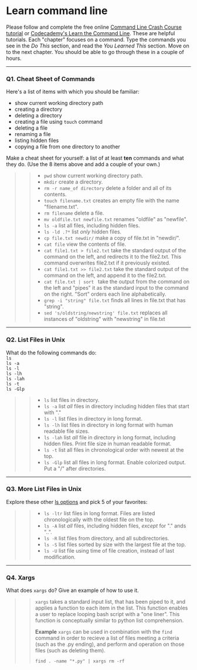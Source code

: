 # Learn command line

Please follow and complete the free online [Command Line Crash Course
tutorial](https://web.archive.org/web/20160708171659/http://cli.learncodethehardway.org/book/) or [Codecademy's Learn the Command Line](https://www.codecademy.com/learn/learn-the-command-line). These are helpful tutorials. Each "chapter" focuses on a command. Type the commands you see in the _Do This_ section, and read the _You Learned This_ section. Move on to the next chapter. You should be able to go through these in a couple of hours.

---

### Q1.  Cheat Sheet of Commands  

Here's a list of items with which you should be familiar:  
* show current working directory path
* creating a directory
* deleting a directory
* creating a file using `touch` command
* deleting a file
* renaming a file
* listing hidden files
* copying a file from one directory to another

Make a cheat sheet for yourself: a list of at least **ten** commands and what they do.  (Use the 8 items above and add a couple of your own.)  

> > * ```pwd``` show current working directory path.
> > * ```mkdir``` create a directory.
> > * ```rm -r name_of directory``` delete a folder and all of its contents.
> > * ```touch filename.txt``` creates an empty file with the name "filename.txt".
> > * ```rm filename``` delete a file.
> > * ```mv oldfile.txt newfile.txt``` renames "oldfile" as "newfile".
> > * ```ls -a``` list all files, including hidden files.
> > * ```ls -ld .?*``` list _only_ hidden files.
> > * ```cp file.txt newdir/``` make a copy of file.txt in "newdir/".
> > * ```cat file``` view the contents of file.
> > * ```cat file1.txt > file2.txt``` take the standard output of the command on the left, and redirects it to the file2.txt. This command overwrites file2.txt if it previously existed. 
> > * ```cat file1.txt >> file2.txt``` take the standard output of the command on the left, and append it to the file2.txt.
> > * ```cat file.txt | sort ``` take the output from the command on the left and "pipes" it as the standard input to the command on the right. "Sort" orders each line alphabetically.
> > * ```grep -i "string" file.txt``` finds all lines in file.txt that has "string".
> > * ```sed 's/oldstring/newstring' file.txt``` replaces all instances of "oldstring" with "newstring" in file.txt
---

### Q2.  List Files in Unix   

What do the following commands do:  
`ls`  
`ls -a`  
`ls -l`  
`ls -lh`  
`ls -lah`  
`ls -t`  
`ls -Glp`  

> > * `ls` list files in directory.
> > * `ls -a` list _all_ files in directory including hidden files that start with "."
> > * `ls -l` list files in directory in long format.
> > * `ls -lh` list files in directory in long format with human readable file sizes.
> > * `ls -lah` list _all_ file in directory in long format, including hidden files. Print file size in human readable format. 
> > * `ls -t`  list all files in chronological order with newest at the top.
> > * `ls -Glp`  list all files in long format. Enable colorized output. Put a "/" after directories.

---

### Q3.  More List Files in Unix  

Explore these other [ls options](http://www.techonthenet.com/unix/basic/ls.php) and pick 5 of your favorites:

> > * `ls -ltr` list files in long format. Files are listed chronologically with the oldest file on the top.
> > * `ls -A` list _all_ files, including hidden files, _except_ for "." ands "..".
> > * `ls -R` list files from directory, and all subdirectories.
> > * `ls -S` list files sorted by size with the largest file at the top.
> > * `ls -U` list file using time of file creation, instead of last modification.

---

### Q4.  Xargs   

What does `xargs` do? Give an example of how to use it.

> > `xargs` takes a standard input list, that has been piped to it, and applies a function to each item in the list. This function enables a user to replace looping bash script with a "one liner". This function is conceptually similar to python list comprehension. 
> >
> > __Example__
> > `xargs` can be used in combination with the `find` command in order to recieve a list of files meeting a criteria (such as the .py ending), and perform and operation on those files (such as deleting them).
> >
> > `find . -name "*.py" | xargs rm -rf`

 

